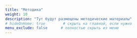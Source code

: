 ```yaml
---
title: "Методика"
weight: 10
description: "Тут будут размещены методические материалы"
# hideOnHome: true        # скрыть на главной, если нужно
menu_exclude: false      # полностью скрыть из меню
---
```


